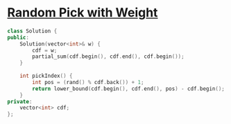 # [Random Pick with Weight](https://leetcode.com/problems/random-pick-with-weight/)

```c++
class Solution {
public:
    Solution(vector<int>& w) {
        cdf = w;
        partial_sum(cdf.begin(), cdf.end(), cdf.begin());
    }
    
    int pickIndex() {
        int pos = (rand() % cdf.back()) + 1;
        return lower_bound(cdf.begin(), cdf.end(), pos) - cdf.begin();
    }
private:
    vector<int> cdf;
};

```